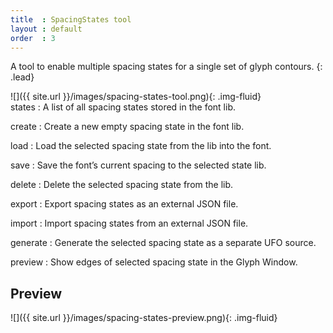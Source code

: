 ```yaml
---
title  : SpacingStates tool
layout : default
order  : 3
---
```


A tool to enable multiple spacing states for a single set of glyph contours.
{: .lead}

<div class='row'>
<div class='col-sm-4' markdown='1'>
![]({{ site.url }}/images/spacing-states-tool.png){: .img-fluid}
</div>
<div class='col-sm-8' markdown='1'>
states
: A list of all spacing states stored in the font lib.

create
: Create a new empty spacing state in the font lib.

load
: Load the selected spacing state from the lib into the font.

save
: Save the font’s current spacing to the selected state lib.

delete
: Delete the selected spacing state from the lib.

export
: Export spacing states as an external JSON file.

import
: Import spacing states from an external JSON file.

generate
: Generate the selected spacing state as a separate UFO source.

preview
: Show edges of selected spacing state in the Glyph Window.
</div>
</div>


Preview
-------

![]({{ site.url }}/images/spacing-states-preview.png){: .img-fluid}

